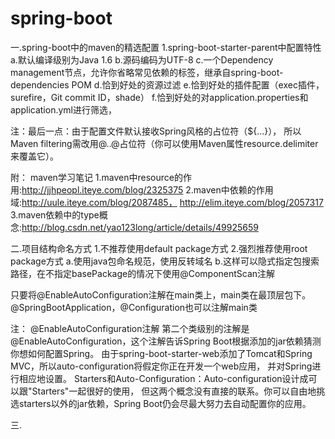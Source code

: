 # spring-boot

一.spring-boot中的maven的精选配置
1.spring-boot-starter-parent中配置特性
a.默认编译级别为Java 1.6
b.源码编码为UTF-8
c.一个Dependency management节点，允许你省略常见依赖的<version>标签，继承自spring-boot-dependencies POM
d.恰到好处的资源过滤
e.恰到好处的插件配置（exec插件，surefire，Git commit ID，shade）
f.恰到好处的对application.properties和application.yml进行筛选，

注：最后一点：由于配置文件默认接收Spring风格的占位符（${...}），
所以Maven filtering需改用@..@占位符（你可以使用Maven属性resource.delimiter来覆盖它）。

附：
maven学习笔记
1.maven中resource的作用:http://jjhpeopl.iteye.com/blog/2325375
2.maven中依赖的作用域:http://uule.iteye.com/blog/2087485，
http://elim.iteye.com/blog/2057317
3.maven依赖中的type概念:http://blog.csdn.net/yao123long/article/details/49925659

二.项目结构命名方式
1.不推荐使用default package方式
2.强烈推荐使用root package方式
a.使用java包命名规范，使用反转域名
b.这样可以隐式指定包搜索路径，在不指定basePackage的情况下使用@ComponentScan注解

只要将@EnableAutoConfiguration注解在main类上，main类在最顶层包下。
@SpringBootApplication，@Configuration也可以注解main类

注： 
@EnableAutoConfiguration注解
  第二个类级别的注解是@EnableAutoConfiguration，这个注解告诉Spring Boot根据添加的jar依赖猜测你想如何配置Spring。
由于spring-boot-starter-web添加了Tomcat和Spring MVC，所以auto-configuration将假定你正在开发一个web应用，
并对Spring进行相应地设置。
  Starters和Auto-Configuration：Auto-configuration设计成可以跟"Starters"一起很好的使用，
但这两个概念没有直接的联系。你可以自由地挑选starters以外的jar依赖，Spring Boot仍会尽最大努力去自动配置你的应用。


三.








































